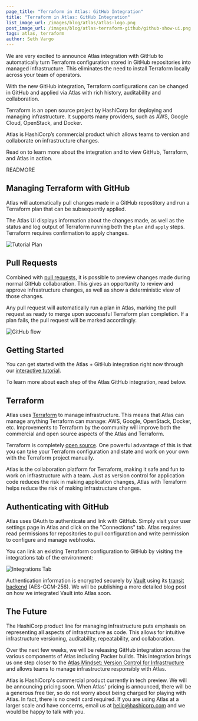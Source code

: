 ```yaml
---
page_title: "Terraform in Atlas: GitHub Integration"
title: "Terraform in Atlas: GitHub Integration"
list_image_url: /images/blog/atlas/atlas-logo.png
post_image_url: /images/blog/atlas-terraform-github/github-show-ui.png
tags: atlas, terraform
author: Seth Vargo
---
```


We are very excited to announce Atlas integration with GitHub to
automatically turn Terraform configuration stored in GitHub repositories
into managed infrastructure. This eliminates
the need to install Terraform locally across your team of operators.

With the new GitHub integration, Terraform configurations can be changed
in GitHub and applied via Atlas with rich history, auditability and
collaboration.

Terraform is an open source project by HashiCorp for deploying and
managing infrastructure. It supports many providers, such as AWS,
Google Cloud, OpenStack, and Docker.

Atlas is HashiCorp’s commercial product which allows teams to version and
collaborate on infrastructure changes.

Read on to learn more about the integration and to view GitHub, Terraform,
and Atlas in action.

READMORE

## Managing Terraform with GitHub

Atlas will automatically pull changes made in a GitHub repostitory
and run a Terraform plan that can be subsequently applied.

The Atlas UI displays information about the changes made, as well as
the status and log output of Terraform running both the `plan` and `apply`
steps. Terraform requires confirmation to apply changes.

![Tutorial Plan](/images/blog/atlas-terraform-github/tutorial-plan.png)

## Pull Requests

Combined with [pull requests](https://help.github.com/articles/using-pull-requests/),
it is possible to preview changes made during normal
GitHub collaboration. This gives an opportunity to review and approve
infrastructure changes, as well as show a deterministic view of those changes.

Any pull request will automatically run a plan in Atlas, marking the pull
request as ready to merge upon successful Terraform plan completion. If a plan fails,
the pull request will be marked accordingly.

![GitHub flow](/images/blog/atlas-terraform-github/github-flow.png)

## Getting Started

You can get started with the Atlas + GitHub integration right now
through our [interactive tutorial](https://atlas.hashicorp.com/tutorial/terraform-github).

To learn more about each step of the Atlas GitHub integration, read below.

## Terraform

Atlas uses [Terraform](https://terraform.io) to manage infrastructure. This means that
Atlas can manage anything Terraform can manage: AWS, Google, OpenStack,
Docker, etc. Improvements to Terraform by the community will improve both the commercial and open
 source aspects of the Atlas and Terraform.

Terraform is completely [open source](https://github.com/hashicorp/terraform).
One powerful advantage of this is that you can take your Terraform configuration
and state and work on your own with the Terraform project manually.

Atlas is the collaboration platform for Terraform, making it safe and fun to
work on infrastructure with a team. Just as version control for application
code reduces the risk in making application changes, Atlas with Terraform
helps reduce the risk of making infrastructure changes.

## Authenticating with GitHub

Atlas uses OAuth to authenticate and link with GitHub. Simply visit your
user settings page in Atlas and click on the "Connections" tab.  Atlas requires
read permissions for repositories to pull configuration and write permission
to configure and manage webhooks.

You can link an existing Terraform configuration to GitHub by
visiting the integrations tab of the environment:

![Integrations Tab](/images/blog/atlas-terraform-github/integrations.png)

Authentication information is encrypted securely by
[Vault](https://vaultproject.io) using its
[transit backend](https://www.vaultproject.io/docs/secrets/transit/index.html) (AES-GCM-256).
We will be publishing a more detailed blog post on how we integrated Vault into Atlas
soon.

## The Future

The HashiCorp product line for managing infrastructure puts emphasis on
representing all aspects of infrastructure as code. This allows for
intuitive infrastructure versioning, auditability, repeatability, and
collaboration.

Over the next few weeks, we will be releasing GitHub integration across the various
components of Atlas including Packer builds. This integration brings us one step closer to
the [Atlas Mindset: Version Control for Infrastructure](/blog/atlas-mindset.html) and
allows teams to manage infrastructure responsibly with Atlas.

Atlas is HashiCorp's commercial product currently in tech preview. We will be
announcing pricing soon. When Atlas' pricing is announced, there will be a
generous free tier, so do not worry about being charged for playing with Atlas.
In fact, there is no credit card required. If you are using Atlas at a larger
scale and have concerns, email us at hello@hashicorp.com and we would be
happy to talk with you.

